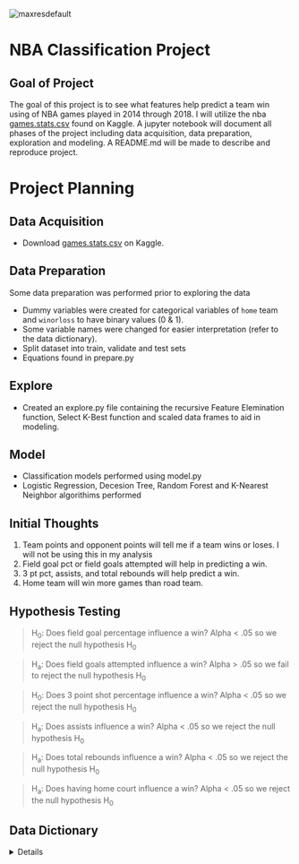 ![maxresdefault](https://user-images.githubusercontent.com/62911364/100548752-211a6c00-3234-11eb-949c-38d71486c989.jpg)
# NBA Classification Project

## Goal of Project
The goal of this project is to see what features help predict a team win using of NBA games played in 2014 through 2018. I will utilize the nba [games.stats.csv](https://www.kaggle.com/ionaskel/nba-games-stats-from-2014-to-2018) found on Kaggle. A jupyter notebook will document all phases of the project including data acquisition, data preparation, exploration and modeling. A README.md will be made to describe and reproduce project.

# Project Planning
  
## Data Acquisition
- Download [games.stats.csv](https://www.kaggle.com/ionaskel/nba-games-stats-from-2014-to-2018) on Kaggle.

## Data Preparation
Some data preparation was performed prior to exploring the data 
- Dummy variables were created for categorical variables of ```home``` team and ```winorloss``` to have binary values (0 & 1).   
- Some variable names were changed for easier interpretation (refer to the data dictionary).
- Split dataset into train, validate and test sets
- Equations found in prepare.py

## Explore
- Created an explore.py file containing the recursive Feature Elemination function, Select K-Best function and scaled data frames to aid in modeling.

## Model
- Classification models performed using model.py
- Logistic Regression, Decesion Tree, Random Forest and K-Nearest Neighbor algorithims performed

## Initial Thoughts
1. Team points and opponent points will tell me if a team wins or loses. I will not be using this in my analysis
2. Field goal pct or field goals attempted will help in predicting a win.
3. 3 pt pct, assists, and total rebounds will help predict a win.
4. Home team will win more games than road team.

## Hypothesis Testing
> H<sub>0</sub>: Does field goal percentage influence a win? Alpha < .05 so we reject the null hypothesis H<sub>0</sub> 

> H<sub>a</sub>: Does field goals attempted influence a win? Alpha > .05 so we fail to reject the null hypothesis H<sub>0</sub> 

> H<sub>0</sub>: Does 3 point shot percentage influence a win? Alpha < .05 so we reject the null hypothesis H<sub>0</sub> 

> H<sub>a</sub>: Does assists influence a win? Alpha < .05 so we reject the null hypothesis H<sub>0</sub> 

> H<sub>a</sub>: Does total rebounds influence a win? Alpha < .05 so we reject the null hypothesis H<sub>0</sub> 

> H<sub>a</sub>: Does having home court influence a win? Alpha < .05 so we reject the null hypothesis H<sub>0</sub> 


## Data Dictionary
<details>
  
| **Column** | **Definition** |
| :------- | :-------|
| team | Name of the home team  |
| game | Game number in season |
| date | Date game played |
| opponent | Opponent team name |
| teampoints | Home team score |
| opponentpoints | Opponent score|
| fieldgoals | Number of field goals made by home team|
| fieldgoalsattempted | Number of field goals attempted by home team|
| fieldgoal_pct | Field goal percentage for home team |
| x3pointshots | 3 point shots made by the home team |
| freethrows | Free throws made by the home team |
| freethrowsattempted | Free throws attempted by home team |
| freethrows_pct | Free throw percentage of home team|
| offrebounds | Number of offensive rebounds by the home team |
| totalrebounds | Total number of rebounds by the home team |
| assists | Number of assist by the home team |
| steals | Number of steals by the home team |
| blocks | Number of blocks by the home team |
| turnovers | Number of turnovers by the home team |
| totalfouls | Number of fouls by the home team |
| opp.fieldgoals| Opponents field goal percentage |
| opp.fieldgoalsattempted| Opponents field goals attempted |
| opp_fieldgoal_pct | Opponents field goal percentage |
| opp.3pointshots | Opponents 3 point shots made |
| opp.3pointshotsattempted | Opponents 3 point field goal percentage attempted |
| opp_3pointshots_pct | Opponents 3 point field goal percentage |
| opp.freethrows | Opponents free throws made |
| opp.freethrowsattempted | Opponents free throws attempted |
| opp_freethrows_pct | Opponents free throw percentage |
| opp.offrebounds | Opponents offensive rebounds |
| opp.totalrebounds | Opponents total rebounds |
| opp.assists | Opponents total number of assists |
| opp.steals | Opponents total number of steals |
| opp.blocks | Opponents total number of blocks |
| opp.turnovers | Opponents total number of turnovers |
| opp.totalfouls | Opponents total fouls |
| is_home | Away team = 0 Home team = 1 |
| win | Loss = 0 win = 1 |
<details>
  
## Conclusions
- ANNOVA tests were ran on price per square feet and logerror & bed bath ratio and logerror
- Means were differnent in both test so the Ho was rejected
- Clusters were created comparing building quality type id & bed bath ratio, price per sqft & age, and price per sqft and lot size per sqft
- Dummy variables were created with clusters of price per sqft and lot size per sqft
- Modeling was performed with scaled data along with the cluster dummies
- The best model (Lassolars) did out perform the baseline RMSE 0.17374 on train and validate but did not on test 0.18188
- Further testing needs to be done to see how different features can help reduce the RMSE of logerror
- Look further into the relationship of binned bed bath ratio and logerror
- Create dummy variables with price per sqft and age to model

## How to reproduce

- Have access to the Codeup SQL data base
- Have credential in env.py file to establish a connection with the server
- Use wrangle.py file for data acquisition and data preperation
- Use explore.py file to explore
- Look at MVP_walkthru.ipynb to see analysis done

